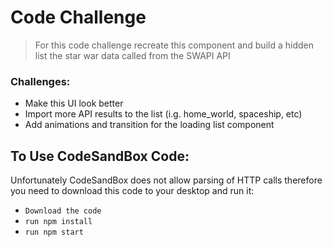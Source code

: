 # Code Challenge # 
> For this code challenge recreate this component and build a hidden list the star war data called from the SWAPI API

### Challenges:
- Make this UI look better
- Import more API results to the list (i.g. home_world, spaceship, etc)
- Add animations and transition for the loading list component


## To Use CodeSandBox Code:
Unfortunately CodeSandBox does not allow parsing of HTTP calls therefore you need to download this code to your desktop and run it:

- `Download the code`
- `run npm install`
- `run npm start`
